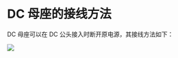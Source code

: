 # DC 母座的接线方法

DC 母座可以在 DC 公头接入时断开原电源，其接线方法如下：
<div class="center"><img src="https://imagebank-0.oss-cn-beijing.aliyuncs.com/VS-PicGo/2025-01-23-18-40-49_DC 母座的接线方法.png"/></div>